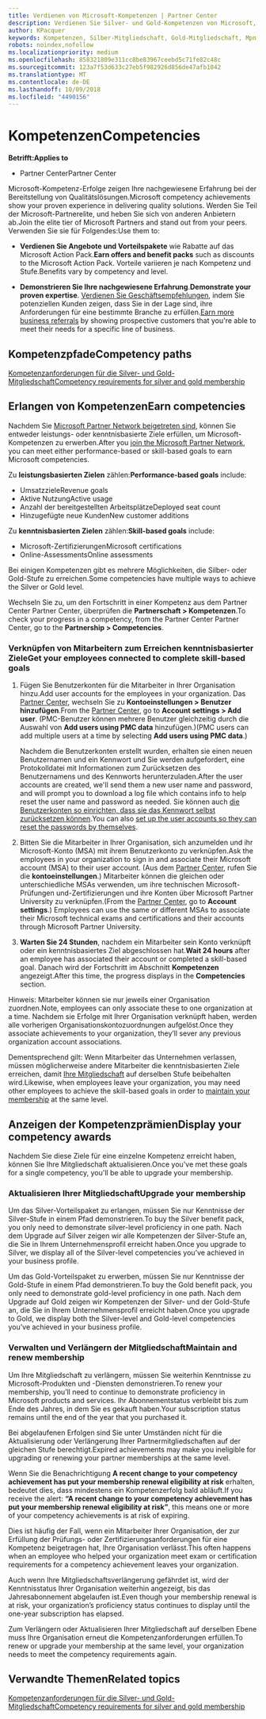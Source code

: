 ```yaml
---
title: Verdienen von Microsoft-Kompetenzen | Partner Center
description: Verdienen Sie Silver- und Gold-Kompetenzen von Microsoft, um Ihre nachgewiesene Erfahrung bei der Bereitstellung von Qualitätslösungen in einem speziellen Geschäftsbereich zu demonstrieren.
author: KPacquer
keywords: Kompetenzen, Silber-Mitgliedschaft, Gold-Mitgliedschaft, Mpn, MAPS, Kompetenz, Vorteile, Leistungsziele, Fähigkeitsziele
robots: noindex,nofollow
ms.localizationpriority: medium
ms.openlocfilehash: 858321809e311cc8be83967ceebd5c71fe82c48c
ms.sourcegitcommit: 123a7f53d633c27eb5f982926d856de47afb1042
ms.translationtype: MT
ms.contentlocale: de-DE
ms.lasthandoff: 10/09/2018
ms.locfileid: "4490156"
---
```

<!--
•   FWLink https://go.microsoft.com/fwlink/?linkid=851080 : top of page
•   FWLink https://go.microsoft.com/fwlink/?linkid=851281: top of page (duplicate)
•   FWLink https://go.microsoft.com/fwlink/?linkid=851079: Competencies (#attainment_paths)
•   FWLink https://go.microsoft.com/fwlink/?linkid=851081: Maintain and renew membership (#maintain_membership)
•   FWLink https://go.microsoft.com/fwlink/?linkid=851082: Get your employees connected to complete skill-based goals (#associating_achievements)
•   FWLink https://go.microsoft.com/fwlink/?linkid=851083 : Achievement overrides (#achievement_override)
•   FWLink: https://go.microsoft.com/fwlink/?linkid=851236: UI link, goes to the place where you import new users. Temporarily points to the Partner Center homepage.
•   FWLink: https://go.microsoft.com/fwlink/?linkid=851607 :Will go to the docs page for Silver/Gold competency achievements. Currently goes to https://partnercenter.microsoft.com/partner/cloud-solution-provider 

 -->

# <a name="competencies"></a><span data-ttu-id="39e6c-104">Kompetenzen</span><span class="sxs-lookup"><span data-stu-id="39e6c-104">Competencies</span></span>

**<span data-ttu-id="39e6c-105">Betrifft:</span><span class="sxs-lookup"><span data-stu-id="39e6c-105">Applies to</span></span>**
-  <span data-ttu-id="39e6c-106">Partner Center</span><span class="sxs-lookup"><span data-stu-id="39e6c-106">Partner Center</span></span>

<span data-ttu-id="39e6c-107">Microsoft-Kompetenz-Erfolge zeigen Ihre nachgewiesene Erfahrung bei der Bereitstellung von Qualitätslösungen.</span><span class="sxs-lookup"><span data-stu-id="39e6c-107">Microsoft competency achievements show your proven experience in delivering quality solutions.</span></span> <span data-ttu-id="39e6c-108">Werden Sie Teil der Microsoft-Partnerelite, und heben Sie sich von anderen Anbietern ab.</span><span class="sxs-lookup"><span data-stu-id="39e6c-108">Join the elite tier of Microsoft Partners and stand out from your peers.</span></span> <span data-ttu-id="39e6c-109">Verwenden Sie sie für Folgendes:</span><span class="sxs-lookup"><span data-stu-id="39e6c-109">Use them to:</span></span> 

*  <span data-ttu-id="39e6c-110">**Verdienen Sie Angebote und Vorteilspakete** wie Rabatte auf das Microsoft Action Pack.</span><span class="sxs-lookup"><span data-stu-id="39e6c-110">**Earn offers and benefit packs** such as discounts to the Microsoft Action Pack.</span></span> <span data-ttu-id="39e6c-111">Vorteile variieren je nach Kompetenz und Stufe.</span><span class="sxs-lookup"><span data-stu-id="39e6c-111">Benefits vary by competency and level.</span></span> 

*  <span data-ttu-id="39e6c-112">**Demonstrieren Sie Ihre nachgewiesene Erfahrung**.</span><span class="sxs-lookup"><span data-stu-id="39e6c-112">**Demonstrate your proven expertise**.</span></span> <span data-ttu-id="39e6c-113">[Verdienen Sie Geschäftsempfehlungen](referrals.md), indem Sie potenziellen Kunden zeigen, dass Sie in der Lage sind, ihre Anforderungen für eine bestimmte Branche zu erfüllen.</span><span class="sxs-lookup"><span data-stu-id="39e6c-113">[Earn more business referrals](referrals.md) by showing prospective customers that you're able to meet their needs for a specific line of business.</span></span>

## <a href="" id="attainment_paths"></a> <span data-ttu-id="39e6c-114">Kompetenzpfade</span><span class="sxs-lookup"><span data-stu-id="39e6c-114">Competency paths</span></span>

[<span data-ttu-id="39e6c-115">Kompetenzanforderungen für die Silver- und Gold-Mitgliedschaft</span><span class="sxs-lookup"><span data-stu-id="39e6c-115">Competency requirements for silver and gold membership</span></span>](learn-about-competencies.md)

## <a name="earn-competencies"></a><span data-ttu-id="39e6c-116">Erlangen von Kompetenzen</span><span class="sxs-lookup"><span data-stu-id="39e6c-116">Earn competencies</span></span>

<span data-ttu-id="39e6c-117">Nachdem Sie [Microsoft Partner Network beigetreten sind](mpn-overview.md), können Sie entweder leistungs- oder kenntnisbasierte Ziele erfüllen, um Microsoft-Kompetenzen zu erwerben.</span><span class="sxs-lookup"><span data-stu-id="39e6c-117">After you [join the Microsoft Partner Network](mpn-overview.md), you can meet either performance-based or skill-based goals to earn Microsoft competencies.</span></span> 

<span data-ttu-id="39e6c-118">Zu **leistungsbasierten Zielen** zählen:</span><span class="sxs-lookup"><span data-stu-id="39e6c-118">**Performance-based goals** include:</span></span> 
* <span data-ttu-id="39e6c-119">Umsatzziele</span><span class="sxs-lookup"><span data-stu-id="39e6c-119">Revenue goals</span></span>
* <span data-ttu-id="39e6c-120">Aktive Nutzung</span><span class="sxs-lookup"><span data-stu-id="39e6c-120">Active usage</span></span>
* <span data-ttu-id="39e6c-121">Anzahl der bereitgestellten Arbeitsplätze</span><span class="sxs-lookup"><span data-stu-id="39e6c-121">Deployed seat count</span></span>
* <span data-ttu-id="39e6c-122">Hinzugefügte neue Kunden</span><span class="sxs-lookup"><span data-stu-id="39e6c-122">New customer additions</span></span>

<span data-ttu-id="39e6c-123">Zu **kenntnisbasierten Zielen** zählen:</span><span class="sxs-lookup"><span data-stu-id="39e6c-123">**Skill-based goals** include:</span></span> 
* <span data-ttu-id="39e6c-124">Microsoft-Zertifizierungen</span><span class="sxs-lookup"><span data-stu-id="39e6c-124">Microsoft certifications</span></span>
* <span data-ttu-id="39e6c-125">Online-Assessments</span><span class="sxs-lookup"><span data-stu-id="39e6c-125">Online assessments</span></span> 

<span data-ttu-id="39e6c-126">Bei einigen Kompetenzen gibt es mehrere Möglichkeiten, die Silber- oder Gold-Stufe zu erreichen.</span><span class="sxs-lookup"><span data-stu-id="39e6c-126">Some competencies have multiple ways to achieve the Silver or Gold level.</span></span>

<span data-ttu-id="39e6c-127">Wechseln Sie zu, um den Fortschritt in einer Kompetenz aus dem Partner Center Partner Center, überprüfen die **Partnerschaft > Kompetenzen**.</span><span class="sxs-lookup"><span data-stu-id="39e6c-127">To check your progress in a competency, from the Partner Center Partner Center, go to the **Partnership > Competencies**.</span></span> 

### <a href="" id="associating_achievements"></a><span data-ttu-id="39e6c-128">Verknüpfen von Mitarbeitern zum Erreichen kenntnisbasierter Ziele</span><span class="sxs-lookup"><span data-stu-id="39e6c-128">Get your employees connected to complete skill-based goals</span></span>

1.  <span data-ttu-id="39e6c-129">Fügen Sie Benutzerkonten für die Mitarbeiter in Ihrer Organisation hinzu.</span><span class="sxs-lookup"><span data-stu-id="39e6c-129">Add user accounts for the employees in your organization.</span></span> <span data-ttu-id="39e6c-130">Das [Partner Center](http://partnercenter.microsoft.com), wechseln Sie zu **Kontoeinstellungen > Benutzer hinzufügen**.</span><span class="sxs-lookup"><span data-stu-id="39e6c-130">From the [Partner Center](http://partnercenter.microsoft.com), go to **Account settings > Add user**.</span></span> <span data-ttu-id="39e6c-131">(PMC-Benutzer können mehrere Benutzer gleichzeitig durch die Auswahl von **Add users using PMC data** hinzufügen.)</span><span class="sxs-lookup"><span data-stu-id="39e6c-131">(PMC users can add multiple users at a time by selecting **Add users using PMC data**.)</span></span>

    <span data-ttu-id="39e6c-132">Nachdem die Benutzerkonten erstellt wurden, erhalten sie einen neuen Benutzernamen und ein Kennwort und Sie werden aufgefordert, eine Protokolldatei mit Informationen zum Zurücksetzen des Benutzernamens und des Kennworts herunterzuladen.</span><span class="sxs-lookup"><span data-stu-id="39e6c-132">After the user accounts are created, we'll send them a new user name and password, and will prompt you to download a log file which contains info to help reset the user name and password as needed.</span></span> <span data-ttu-id="39e6c-133">Sie können auch [die Benutzerkonten so einrichten, dass sie das Kennwort selbst zurücksetzen können](https://docs.microsoft.com/en-us/azure/active-directory/active-directory-passwords-getting-started).</span><span class="sxs-lookup"><span data-stu-id="39e6c-133">You can also [set up the user accounts so they can reset the passwords by themselves](https://docs.microsoft.com/en-us/azure/active-directory/active-directory-passwords-getting-started).</span></span>

2. <span data-ttu-id="39e6c-134">Bitten Sie die Mitarbeiter in Ihrer Organisation, sich anzumelden und ihr Microsoft-Konto (MSA) mit ihrem Benutzerkonto zu verknüpfen.</span><span class="sxs-lookup"><span data-stu-id="39e6c-134">Ask the employees in your organization to sign in and associate their Microsoft account (MSA) to their user account.</span></span> <span data-ttu-id="39e6c-135">(Aus dem [Partner Center](http://partnercenter.microsoft.com), rufen Sie die **kontoeinstellungen**.) Mitarbeiter können die gleichen oder unterschiedliche MSAs verwenden, um ihre technischen Microsoft-Prüfungen und-Zertifizierungen und ihre Konten über Microsoft Partner University zu verknüpfen.</span><span class="sxs-lookup"><span data-stu-id="39e6c-135">(From the [Partner Center](http://partnercenter.microsoft.com), go to **Account settings**.) Employees can use the same or different MSAs to associate their Microsoft technical exams and certifications and their accounts through Microsoft Partner University.</span></span>

3.  <span data-ttu-id="39e6c-136">**Warten Sie 24 Stunden**, nachdem ein Mitarbeiter sein Konto verknüpft oder ein kenntnisbasiertes Ziel abgeschlossen hat.</span><span class="sxs-lookup"><span data-stu-id="39e6c-136">**Wait 24 hours** after an employee has associated their account or completed a skill-based goal.</span></span> <span data-ttu-id="39e6c-137">Danach wird der Fortschritt im Abschnitt **Kompetenzen** angezeigt.</span><span class="sxs-lookup"><span data-stu-id="39e6c-137">After this time, the progress displays in the **Competencies** section.</span></span>

<span data-ttu-id="39e6c-138">Hinweis: Mitarbeiter können sie nur jeweils einer Organisation zuordnen.</span><span class="sxs-lookup"><span data-stu-id="39e6c-138">Note, employees can only associate these to one organization at a time.</span></span> <span data-ttu-id="39e6c-139">Nachdem sie Erfolge mit Ihrer Organisation verknüpft haben, werden alle vorherigen Organisationskontozuordnungen aufgelöst.</span><span class="sxs-lookup"><span data-stu-id="39e6c-139">Once they associate achievements to your organization, they’ll sever any previous organization account associations.</span></span>

<span data-ttu-id="39e6c-140">Dementsprechend gilt: Wenn Mitarbeiter das Unternehmen verlassen, müssen möglicherweise andere Mitarbeiter die kenntnisbasierten Ziele erreichen, damit [Ihre Mitgliedschaft](#maintaining_membership) auf derselben Stufe beibehalten wird.</span><span class="sxs-lookup"><span data-stu-id="39e6c-140">Likewise, when employees leave your organization, you may need other employees to achieve the skill-based goals in order to [maintain your membership](#maintaining_membership) at the same level.</span></span>

## <a name="display-your-competency-awards"></a><span data-ttu-id="39e6c-141">Anzeigen der Kompetenzprämien</span><span class="sxs-lookup"><span data-stu-id="39e6c-141">Display your competency awards</span></span>

<span data-ttu-id="39e6c-142">Nachdem Sie diese Ziele für eine einzelne Kompetenz erreicht haben, können Sie Ihre Mitgliedschaft aktualisieren.</span><span class="sxs-lookup"><span data-stu-id="39e6c-142">Once you've met these goals for a single competency, you'll be able to upgrade your membership.</span></span>

### <a name="upgrade-your-membership"></a><span data-ttu-id="39e6c-143">Aktualisieren Ihrer Mitgliedschaft</span><span class="sxs-lookup"><span data-stu-id="39e6c-143">Upgrade your membership</span></span>

<span data-ttu-id="39e6c-144">Um das Silver-Vorteilspaket zu erlangen, müssen Sie nur Kenntnisse der Silver-Stufe in einem Pfad demonstrieren.</span><span class="sxs-lookup"><span data-stu-id="39e6c-144">To buy the Silver benefit pack, you only need to demonstrate silver-level proficiency in one path.</span></span> <span data-ttu-id="39e6c-145">Nach dem Upgrade auf Silver zeigen wir alle Kompetenzen der Silver-Stufe an, die Sie in Ihrem Unternehmensprofil erreicht haben.</span><span class="sxs-lookup"><span data-stu-id="39e6c-145">Once you upgrade to Silver, we display all of the Silver-level competencies you’ve achieved in your business profile.</span></span> 

<span data-ttu-id="39e6c-146">Um das Gold-Vorteilspaket zu erwerben, müssen Sie nur Kenntnisse der Gold-Stufe in einem Pfad demonstrieren.</span><span class="sxs-lookup"><span data-stu-id="39e6c-146">To buy the Gold benefit pack, you only need to demonstrate gold-level proficiency in one path.</span></span> <span data-ttu-id="39e6c-147">Nach dem Upgrade auf Gold zeigen wir Kompetenzen der Silver- und der Gold-Stufe an, die Sie in Ihrem Unternehmensprofil erreicht haben.</span><span class="sxs-lookup"><span data-stu-id="39e6c-147">Once you upgrade to Gold, we display both the Silver-level and Gold-level competencies you’ve achieved in your business profile.</span></span> 

### <a href="" id="maintain_membership"></a> <span data-ttu-id="39e6c-148">Verwalten und Verlängern der Mitgliedschaft</span><span class="sxs-lookup"><span data-stu-id="39e6c-148">Maintain and renew membership</span></span>

<span data-ttu-id="39e6c-149">Um Ihre Mitgliedschaft zu verlängern, müssen Sie weiterhin Kenntnisse zu Microsoft-Produkten und -Diensten demonstrieren.</span><span class="sxs-lookup"><span data-stu-id="39e6c-149">To renew your membership, you’ll need to continue to demonstrate proficiency in Microsoft products and services.</span></span> <span data-ttu-id="39e6c-150">Ihr Abonnementstatus verbleibt bis zum Ende des Jahres, in dem Sie es gekauft haben.</span><span class="sxs-lookup"><span data-stu-id="39e6c-150">Your subscription status remains until the end of the year that you purchased it.</span></span>

<span data-ttu-id="39e6c-151">Bei abgelaufenen Erfolgen sind Sie unter Umständen nicht für die Aktualisierung oder Verlängerung Ihrer Partnermitgliedschaften auf der gleichen Stufe berechtigt.</span><span class="sxs-lookup"><span data-stu-id="39e6c-151">Expired achievements may make you ineligible for upgrading or renewing your partner memberships at the same level.</span></span> 

<span data-ttu-id="39e6c-152">Wenn Sie die Benachrichtigung **A recent change to your competency achievement has put your membership renewal eligibility at risk** erhalten, bedeutet dies, dass mindestens ein Kompetenzerfolg bald abläuft.</span><span class="sxs-lookup"><span data-stu-id="39e6c-152">If you receive the alert: **“A recent change to your competency achievement has put your membership renewal eligibility at risk”**, this means one or more of your competency achievements is at risk of expiring.</span></span> 

<span data-ttu-id="39e6c-153">Dies ist häufig der Fall, wenn ein Mitarbeiter Ihrer Organisation, der zur Erfüllung der Prüfungs- oder Zertifizierungsanforderungen für eine Kompetenz beigetragen hat, Ihre Organisation verlässt.</span><span class="sxs-lookup"><span data-stu-id="39e6c-153">This often happens when an employee who helped your organization meet exam or certification requirements for a competency achievement leaves your organization.</span></span> 

<span data-ttu-id="39e6c-154">Auch wenn Ihre Mitgliedschaftsverlängerung gefährdet ist, wird der Kenntnisstatus Ihrer Organisation weiterhin angezeigt, bis das Jahresabonnement abgelaufen ist.</span><span class="sxs-lookup"><span data-stu-id="39e6c-154">Even though your membership renewal is at risk, your organization’s proficiency status continues to display until the one-year subscription has elapsed.</span></span>

<span data-ttu-id="39e6c-155">Zum Verlängern oder Aktualisieren Ihrer Mitgliedschaft auf derselben Ebene muss Ihre Organisation erneut die Kompetenzanforderungen erfüllen.</span><span class="sxs-lookup"><span data-stu-id="39e6c-155">To renew or upgrade your membership at the same level, your organization needs to meet the competency requirements again.</span></span>

## <a name="related-topics"></a><span data-ttu-id="39e6c-156">Verwandte Themen</span><span class="sxs-lookup"><span data-stu-id="39e6c-156">Related topics</span></span>

[<span data-ttu-id="39e6c-157">Kompetenzanforderungen für die Silver- und Gold-Mitgliedschaft</span><span class="sxs-lookup"><span data-stu-id="39e6c-157">Competency requirements for silver and gold membership</span></span>](learn-about-competencies.md)